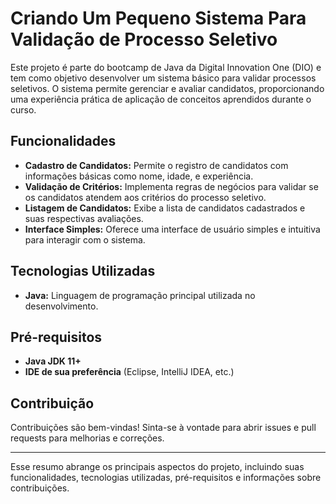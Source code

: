 # Criando Um Pequeno Sistema Para Validação de Processo Seletivo

Este projeto é parte do bootcamp de Java da Digital Innovation One (DIO) e tem como objetivo desenvolver um sistema básico para validar processos seletivos. O sistema permite gerenciar e avaliar candidatos, proporcionando uma experiência prática de aplicação de conceitos aprendidos durante o curso.

## Funcionalidades

- **Cadastro de Candidatos:** Permite o registro de candidatos com informações básicas como nome, idade, e experiência.
- **Validação de Critérios:** Implementa regras de negócios para validar se os candidatos atendem aos critérios do processo seletivo.
- **Listagem de Candidatos:** Exibe a lista de candidatos cadastrados e suas respectivas avaliações.
- **Interface Simples:** Oferece uma interface de usuário simples e intuitiva para interagir com o sistema.

## Tecnologias Utilizadas

- **Java:** Linguagem de programação principal utilizada no desenvolvimento.

## Pré-requisitos

- **Java JDK 11+**
- **IDE de sua preferência** (Eclipse, IntelliJ IDEA, etc.)

## Contribuição

Contribuições são bem-vindas! Sinta-se à vontade para abrir issues e pull requests para melhorias e correções.

---

Esse resumo abrange os principais aspectos do projeto, incluindo suas funcionalidades, tecnologias utilizadas, pré-requisitos e informações sobre contribuições.
